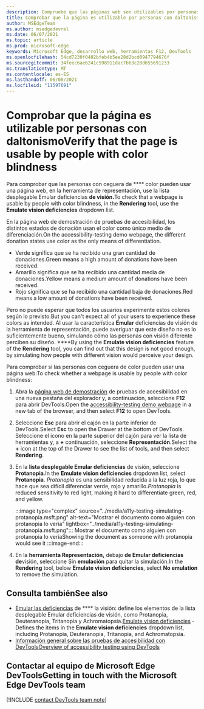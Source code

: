 ```yaml
---
description: Compruebe que las páginas web son utilizables por personas con ceguera de colores mediante la lista desplegable Emular deficiencias de la visión en la herramienta de representación.
title: Comprobar que la página es utilizable por personas con daltonismo
author: MSEdgeTeam
ms.author: msedgedevrel
ms.date: 06/07/2021
ms.topic: article
ms.prod: microsoft-edge
keywords: Microsoft Edge, desarrollo web, herramientas F12, DevTools
ms.openlocfilehash: 54cd7230f0402bfeb4b5ee28d2bcd0947794676f
ms.sourcegitcommit: 34feec6ae6241c598911dac7b63c28d655691233
ms.translationtype: MT
ms.contentlocale: es-ES
ms.lasthandoff: 06/08/2021
ms.locfileid: "11597691"
---
```

# <a name="verify-that-the-page-is-usable-by-people-with-color-blindness"></a><span data-ttu-id="6ab94-104">Comprobar que la página es utilizable por personas con daltonismo</span><span class="sxs-lookup"><span data-stu-id="6ab94-104">Verify that the page is usable by people with color blindness</span></span>

<!-- Rendering tool: Emulate vision deficiencies: Protanopia -->

<span data-ttu-id="6ab94-105">Para comprobar que las personas con ceguera de \*\*\*\* color pueden usar una página web, en la herramienta de representación, use la lista desplegable Emular deficiencias **de visión.**</span><span class="sxs-lookup"><span data-stu-id="6ab94-105">To check that a webpage is usable by people with color blindness, in the **Rendering** tool, use the **Emulate vision deficiencies** dropdown list.</span></span>

<span data-ttu-id="6ab94-106">En la página web de demostración de pruebas de accesibilidad, los distintos estados de donación usan el color como único medio de diferenciación.</span><span class="sxs-lookup"><span data-stu-id="6ab94-106">On the accessibility-testing demo webpage, the different donation states use color as the only means of differentiation.</span></span>
*  <span data-ttu-id="6ab94-107">Verde significa que se ha recibido una gran cantidad de donaciones.</span><span class="sxs-lookup"><span data-stu-id="6ab94-107">Green means a high amount of donations have been received.</span></span>
*  <span data-ttu-id="6ab94-108">Amarillo significa que se ha recibido una cantidad media de donaciones.</span><span class="sxs-lookup"><span data-stu-id="6ab94-108">Yellow means a medium amount of donations have been received.</span></span>
*  <span data-ttu-id="6ab94-109">Rojo significa que se ha recibido una cantidad baja de donaciones.</span><span class="sxs-lookup"><span data-stu-id="6ab94-109">Red means a low amount of donations have been received.</span></span>

<span data-ttu-id="6ab94-110">Pero no puede esperar que todos los usuarios experimente estos colores según lo previsto.</span><span class="sxs-lookup"><span data-stu-id="6ab94-110">But you can't expect all of your users to experience these colors as intended.</span></span>  <span data-ttu-id="6ab94-111">Al usar la característica **Emular** deficiencias de visión de la herramienta de representación, puede averiguar que este diseño no es lo suficientemente bueno, simulando cómo las personas con visión diferente perciben su diseño. \*\*\*\*</span><span class="sxs-lookup"><span data-stu-id="6ab94-111">By using the **Emulate vision deficiencies** feature of the **Rendering** tool, you can find out that this design is not good enough, by simulating how people with different vision would perceive your design.</span></span>


<span data-ttu-id="6ab94-112">Para comprobar si las personas con ceguera de color pueden usar una página web:</span><span class="sxs-lookup"><span data-stu-id="6ab94-112">To check whether a webpage is usable by people with color blindness:</span></span>

1.  <span data-ttu-id="6ab94-113">Abra la [página web de demostración][DevToolsA11yErrorsDemopage] de pruebas de accesibilidad en una nueva pestaña del explorador y, a continuación, seleccione **F12** para abrir DevTools.</span><span class="sxs-lookup"><span data-stu-id="6ab94-113">Open the [accessibility-testing demo webpage][DevToolsA11yErrorsDemopage] in a new tab of the browser, and then select **F12** to open DevTools.</span></span>

1.  <span data-ttu-id="6ab94-114">Seleccione **Esc** para abrir el cajón en la parte inferior de DevTools.</span><span class="sxs-lookup"><span data-stu-id="6ab94-114">Select **Esc** to open the Drawer at the bottom of DevTools.</span></span>  <span data-ttu-id="6ab94-115">Seleccione el icono en la parte superior del cajón para ver la lista de herramientas y, a **+** continuación, seleccione **Representación**.</span><span class="sxs-lookup"><span data-stu-id="6ab94-115">Select the **+** icon at the top of the Drawer to see the list of tools, and then select **Rendering**.</span></span>  

1.  <span data-ttu-id="6ab94-116">En la **lista desplegable Emular deficiencias** de visión, seleccione **Protanopia**.</span><span class="sxs-lookup"><span data-stu-id="6ab94-116">In the **Emulate vision deficiencies** dropdown list, select **Protanopia**.</span></span>  <span data-ttu-id="6ab94-117">_Protanopia_ es una sensibilidad reducida a la luz roja, lo que hace que sea difícil diferenciar verde, rojo y amarillo.</span><span class="sxs-lookup"><span data-stu-id="6ab94-117">_Protanopia_ is reduced sensitivity to red light, making it hard to differentiate green, red, and yellow.</span></span>

    :::image type="complex" source="../media/a11y-testing-simulating-protanopia.msft.png" alt-text="Mostrar el documento como alguien con protanopia lo vería" lightbox="../media/a11y-testing-simulating-protanopia.msft.png":::
        <span data-ttu-id="6ab94-119">Mostrar el documento como alguien con protanopia lo vería</span><span class="sxs-lookup"><span data-stu-id="6ab94-119">Showing the document as someone with protanopia would see it</span></span>
    :::image-end:::
    
1.  <span data-ttu-id="6ab94-120">En la **herramienta Representación,** debajo **de Emular deficiencias de**visión, seleccione Sin **emulación** para quitar la simulación.</span><span class="sxs-lookup"><span data-stu-id="6ab94-120">In the **Rendering** tool, below **Emulate vision deficiencies**, select **No emulation** to remove the simulation.</span></span>


## <a name="see-also"></a><span data-ttu-id="6ab94-121">Consulta también</span><span class="sxs-lookup"><span data-stu-id="6ab94-121">See also</span></span>

*  <span data-ttu-id="6ab94-122">[Emular las deficiencias][DevToolsVisionDeficiencies] de \*\*\*\* la visión: define los elementos de la lista desplegable Emular deficiencias de visión, como Protanopia, Deuteranopia, Tritanopia y Achromatopsia.</span><span class="sxs-lookup"><span data-stu-id="6ab94-122">[Emulate vision deficiencies][DevToolsVisionDeficiencies] - Defines the items in the **Emulate vision deficiencies** dropdown list, including Protanopia, Deuteranopia, Tritanopia, and Achromatopsia.</span></span>
*  [<span data-ttu-id="6ab94-123">Información general sobre las pruebas de accesibilidad con DevTools</span><span class="sxs-lookup"><span data-stu-id="6ab94-123">Overview of accessibility testing using DevTools</span></span>](accessibility-testing-in-devtools.md)


## <a name="getting-in-touch-with-the-microsoft-edge-devtools-team"></a><span data-ttu-id="6ab94-124">Contactar al equipo de Microsoft Edge DevTools</span><span class="sxs-lookup"><span data-stu-id="6ab94-124">Getting in touch with the Microsoft Edge DevTools team</span></span>  

[!INCLUDE [contact DevTools team note](../includes/contact-devtools-team-note.md)]  


<!-- links -->
[DevToolsVisionDeficiencies]: ./emulate-vision-deficiencies.md "Emular las deficiencias de | Microsoft Docs"
[DevToolsA11yErrorsDemopage]: https://microsoftedge.github.io/DevToolsSamples/a11y-testing/page-with-errors.html "Página web de demostración de pruebas de accesibilidad | GitHub"
